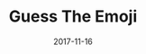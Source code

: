 ---
title: "Guess The Emoji"
date: "2017-11-16"
type: "React, Experimental CSS"
url: https://github.com/ConnorHolyday/guess-the-emoji
---